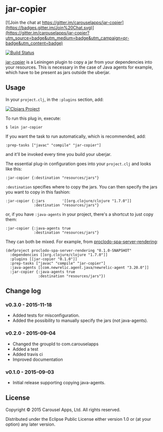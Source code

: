 # jar-copier

[![Join the chat at https://gitter.im/carouselapps/jar-copier](https://badges.gitter.im/Join%20Chat.svg)](https://gitter.im/carouselapps/jar-copier?utm_source=badge&utm_medium=badge&utm_campaign=pr-badge&utm_content=badge)

[![Build Status](https://travis-ci.org/carouselapps/jar-copier.svg?branch=master)](https://travis-ci.org/carouselapps/jar-copier)

[jar-copier](https://carouselapps.com/jar-copier/) is a Leiningen plugin to copy a jar from your dependencies into your
resources. This is necessary in the case of Java agents for example, which have to be present as jars outside the uberjar.

## Usage

In your `project.clj`, in the `:plugins` section, add:

[![Clojars Project](http://clojars.org/com.carouselapps/jar-copier/latest-version.svg)](http://clojars.org/com.carouselapps/jar-copier)

To run this plug in, execute:

    $ lein jar-copier

If you want the task to run automatically, which is recommended, add:

    :prep-tasks ["javac" "compile" "jar-copier"]

and it'll be invoked every time you build your uberjar.

The essential plug-in configuration goes into your `project.clj` and looks like this:

    :jar-copier {:destination "resources/jars"}

`:destination` specifies where to copy the jars. You can then specify the jars you want to copy in this fashion:

    :jar-copier {:jars        '[[org.clojure/clojure "1.7.0"]]
                 :destination "resources/jars"}

or, if you have `:java-agents` in your project, there's a shortcut to just copy them:

    :jar-copier {:java-agents true
                 :destination "resources/jars"}

They can both be mixed. For example, from
[proclodo-spa-server-rendering](https://github.com/ldnclj/proclodo-spa-server-rendering):

    (defproject proclodo-spa-server-rendering "0.1.0-SNAPSHOT"
      :dependencies [[org.clojure/clojure "1.7.0"]]
      :plugins [[jar-copier "0.1.0"]]
      :prep-tasks ["javac" "compile" "jar-copier"]
      :java-agents [[com.newrelic.agent.java/newrelic-agent "3.20.0"]]
      :jar-copier {:java-agents true
                   :destination "resources/jars"})

## Change log

### v0.3.0 - 2015-11-18
- Added tests for misconfiguration.
- Added the possibility to manually specify the jars (not java-agents).

### v0.2.0 - 2015-09-04
- Changed the groupId to com.carouselapps
- Added a test
- Added travis ci
- Improved documentation

### v0.1.0 - 2015-09-03
- Initial release supporting copying java-agents.

## License

Copyright © 2015 Carousel Apps, Ltd. All rights reserved.

Distributed under the Eclipse Public License either version 1.0 or (at your option) any later version.
